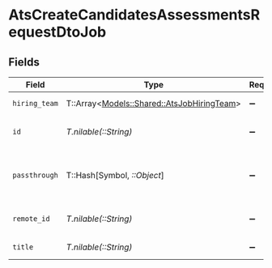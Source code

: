 # AtsCreateCandidatesAssessmentsRequestDtoJob


## Fields

| Field                                                                                 | Type                                                                                  | Required                                                                              | Description                                                                           | Example                                                                               |
| ------------------------------------------------------------------------------------- | ------------------------------------------------------------------------------------- | ------------------------------------------------------------------------------------- | ------------------------------------------------------------------------------------- | ------------------------------------------------------------------------------------- |
| `hiring_team`                                                                         | T::Array<[Models::Shared::AtsJobHiringTeam](../../models/shared/atsjobhiringteam.md)> | :heavy_minus_sign:                                                                    | Hiring team for the job.                                                              |                                                                                       |
| `id`                                                                                  | *T.nilable(::String)*                                                                 | :heavy_minus_sign:                                                                    | Unique identifier                                                                     | 8187e5da-dc77-475e-9949-af0f1fa4e4e3                                                  |
| `passthrough`                                                                         | T::Hash[Symbol, *::Object*]                                                           | :heavy_minus_sign:                                                                    | Value to pass through to the provider                                                 | {<br/>"other_known_names": "John Doe"<br/>}                                           |
| `remote_id`                                                                           | *T.nilable(::String)*                                                                 | :heavy_minus_sign:                                                                    | Provider's unique identifier                                                          | 8187e5da-dc77-475e-9949-af0f1fa4e4e3                                                  |
| `title`                                                                               | *T.nilable(::String)*                                                                 | :heavy_minus_sign:                                                                    | Title of the job                                                                      | Software Engineer                                                                     |